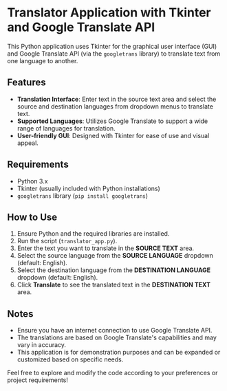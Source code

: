 # Translator Application with Tkinter and Google Translate API

This Python application uses Tkinter for the graphical user interface (GUI) and Google Translate API (via the `googletrans` library) to translate text from one language to another.

## Features
- **Translation Interface**: Enter text in the source text area and select the source and destination languages from dropdown menus to translate text.
- **Supported Languages**: Utilizes Google Translate to support a wide range of languages for translation.
- **User-friendly GUI**: Designed with Tkinter for ease of use and visual appeal.

## Requirements
- Python 3.x
- Tkinter (usually included with Python installations)
- `googletrans` library (`pip install googletrans`)

## How to Use
1. Ensure Python and the required libraries are installed.
2. Run the script (`translator_app.py`).
3. Enter the text you want to translate in the **SOURCE TEXT** area.
4. Select the source language from the **SOURCE LANGUAGE** dropdown (default: English).
5. Select the destination language from the **DESTINATION LANGUAGE** dropdown (default: English).
6. Click **Translate** to see the translated text in the **DESTINATION TEXT** area.

## Notes
- Ensure you have an internet connection to use Google Translate API.
- The translations are based on Google Translate's capabilities and may vary in accuracy.
- This application is for demonstration purposes and can be expanded or customized based on specific needs.

Feel free to explore and modify the code according to your preferences or project requirements!

